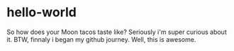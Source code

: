 # hello-world

So how does your Moon tacos taste like?
Seriously i'm super curious about it.
BTW, finnaly i began my github journey.
Well, this is awesome.
